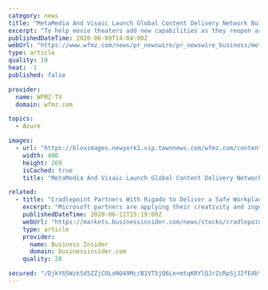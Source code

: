 ```yaml
---
category: news
title: "MetaMedia And Visaic Launch Global Content Delivery Network Built On Microsoft Azure To Revitalize Cinemas"
excerpt: "To help movie theaters add new capabilities as they reopen around the world, MetaMedia and Visaic today announced the deployment of a global"
publishedDateTime: 2020-06-09T14:04:00Z
webUrl: "https://www.wfmz.com/news/pr_newswire/pr_newswire_business/metamedia-and-visaic-launch-global-content-delivery-network-built-on-microsoft-azure-to-revitalize-cinemas/article_f95efd0b-9ac7-58f1-9d70-562b69826950.html"
type: article
quality: 19
heat: -1
published: false

provider:
  name: WFMZ-TV
  domain: wfmz.com

topics:
  - Azure

images:
  - url: "https://bloximages.newyork1.vip.townnews.com/wfmz.com/content/tncms/assets/v3/editorial/6/5b/65bfc44f-d902-5075-b536-c8652262f358/5edf8f3247bd2.image.jpg?resize=400%2C269"
    width: 400
    height: 269
    isCached: true
    title: "MetaMedia And Visaic Launch Global Content Delivery Network Built On Microsoft Azure To Revitalize Cinemas"

related:
  - title: "Cradlepoint Partners With Rigado to Deliver a Safe Workplace Solution Using NetCloud Edge Containers and Built on Microsoft Azure"
    excerpt: "Microsoft partners are applying their creativity and ingenuity to help organizations manage the COVID-19 pandemic and support return to the workplace scenarios. Rigado and Cradlepoint have built an innovative solution on Azure IoT Central’s secure and scalable foundation to provide the spatial insights and connectivity needed to ensure buildings remain safe,"
    publishedDateTime: 2020-06-11T15:19:00Z
    webUrl: "https://markets.businessinsider.com/news/stocks/cradlepoint-partners-with-rigado-to-deliver-a-safe-workplace-solution-using-netcloud-edge-containers-and-built-on-microsoft-azure-1029301304"
    type: article
    provider:
      name: Business Insider
      domain: businessinsider.com
    quality: 28

secured: "/DjkY65WzkSd5ZZjCOLoNO49Mc/B1VT5jQ6Le+mtqKRYlQJrZcRpSjJ2fE4bYHAng9Z33iLJffhCB3XaPJMtu8v5neBRwhboe7/rqIew18fucMbN/xPmegvqrg0BYWl3TNJxCR5/+U6V5SmEve7E3YLn5tqQgTtLOKh7T9tYhrH1tkS3vnbmecMg1+z2Dkg0RDi1z0iLtQZH97ga68l401QSgDC+Px5LGH0rmVNEIrnXnXapz2yqky7lcQFm/QhNpc1rBGohtB4K+Lpiz45xbcku1RDEhEwoOdKM0CV/vv72LexW49BShH2LOqBNULLh;PCd+MvKikyaX1PnA4ZbS1g=="
---
```


